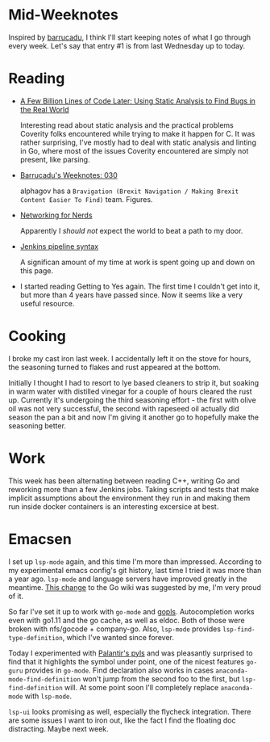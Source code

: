 # Mid-Weeknotes

Inspired by [barrucadu](https://memo.barrucadu.co.uk), I think I'll start keeping notes of what I go through every week. Let's say that entry #1 is from last Wednesday up to today.

# Reading

- [A Few Billion Lines of Code Later: Using Static Analysis to Find Bugs in the Real World](https://cacm.acm.org/magazines/2010/2/69354-a-few-billion-lines-of-code-later/fulltext)

    Interesting read about static analysis and the practical problems Coverity folks encountered while trying to make it happen for C. It was rather surprising, I've mostly had to deal with static analysis and linting in Go, where most of the issues Coverity encountered are simply not present, like parsing.

- [Barrucadu's Weeknotes: 030](https://memo.barrucadu.co.uk/weeknotes-030.html)

    alphagov has a `Bravigation (Brexit Navigation / Making Brexit Content Easier To Find)` team. Figures.

- [Networking for Nerds](http://benjaminreinhardt.com/networking-for-nerds/)

    Apparently I *should not* expect the world to beat a path to my door.

- [Jenkins pipeline syntax](https://jenkins.io/doc/book/pipeline/syntax/)

    A significan amount of my time at work is spent going up and down on this page.


- I started reading Getting to Yes again. The first time I couldn't get into it, but more than 4 years have passed since. Now it seems like a very useful resource.

# Cooking

I broke my cast iron last week. I accidentally left it on the stove for hours, the seasoning turned to flakes and rust appeared at the bottom.

Initially I thought I had to resort to lye based cleaners to strip it, but soaking in warm water with distilled vinegar for a couple of hours cleared the rust up. Currently it's undergoing the third seasoning effort - the first with olive oil was not very successful, the second with rapeseed oil actually did season the pan a bit and now I'm giving it another go to hopefully make the seasoning better.

# Work

This week has been alternating between reading C++, writing Go and reworking more than a few Jenkins jobs. Taking scripts and tests that make implicit assumptions about the environment they run in and making them run inside docker containers is an interesting excersice at best.

# Emacsen

I set up `lsp-mode` again, and this time I'm more than impressed. According to my experimental emacs config's git history, last time I tried it was more than a year ago. `lsp-mode` and language servers have improved greatly in the meantime.
[This change](https://github.com/golang/go/wiki/gopls/_compare/d223fa7f1cc9bb20a2f3a2bfb4ceef488733a8ac...bb972776317fa3f089afc07fe43dd5459a98df7f) to the Go wiki was suggested by me, I'm very proud of it.

So far I've set it up to work with `go-mode` and [gopls](https://github.com/golang/go/wiki/gopls). Autocompletion works even with go1.11 and the go cache, as well as eldoc. Both of those were broken with nfs/gocode + company-go. Also, `lsp-mode` provides `lsp-find-type-definition`, which I've wanted since forever.

Today I experimented with [Palantir's pyls](https://github.com/palantir/python-language-server) and was pleasantly surprised to find that it highlights the symbol under point, one of the nicest features `go-guru` provides in `go-mode`. Find declaration also works in cases `anaconda-mode-find-definition` won't jump from the second foo to the first, but `lsp-find-definition` will. At some point soon I'll completely replace `anaconda-mode` with `lsp-mode`.

`lsp-ui` looks promising as well, especially the flycheck integration. There are some issues I want to iron out, like the fact I find the floating doc distracting. Maybe next week.
